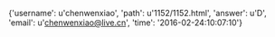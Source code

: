 {'username': u'chenwenxiao', 'path': u'1152/1152.html', 'answer': u'D', 'email': u'chenwenxiao@live.cn', 'time': '2016-02-24:10:07:10'}